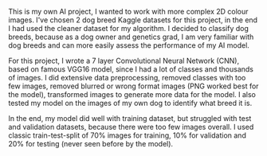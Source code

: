 This is my own AI project, I wanted to work with more complex 2D colour images.
I've chosen 2 dog breed Kaggle datasets for this project, in the end I had used the cleaner dataset for my algorithm.
I decided to classify dog breeds, because as a dog owner and genetics grad, I am very familiar with dog breeds and can more easily assess the performance of my AI model.

For this project, I wrote a 7 layer Convolutional Neural Network (CNN), based on famous VGG16 model, since I had a lot of classes and thousands of images.
I did extensive data preprocessing, removed classes with too few images, removed blurred or wrong format images (PNG worked best for the model), transformed images
to generate more data for the model.
I also tested my model on the images of my own dog to identify what breed it is.

In the end, my model did well with training dataset, but struggled with test and validation datasets, because there were too few images overall.
I used classic train-test-split of 70% images for training, 10% for validation and 20% for testing (never seen before by the model).
